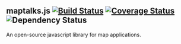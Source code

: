 maptalks.js [![Build Status](https://travis-ci.org/MapTalks/maptalks.js.svg?branch=master)](https://travis-ci.org/MapTalks/maptalks.js) [![Coverage Status](https://coveralls.io/repos/github/MapTalks/maptalks.js/badge.svg?branch=master)](https://coveralls.io/github/MapTalks/maptalks.js?branch=master) ![Dependency Status](https://david-dm.org/MapTalks/maptalks.js/dev-status.svg?branch=master)
------

An open-source javascript library for map applications.

